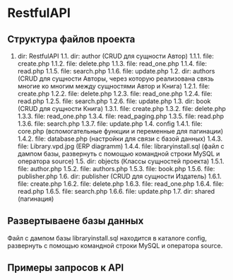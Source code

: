 # RestfulAPI
## Структура файлов проекта

1.  dir: RestfulAPI
  1.1. dir: author (CRUD для сущности Автор)
    1.1.1. file: create.php
    1.1.2. file: delete.php
    1.1.3. file: read_one.php
    1.1.4. file: read.php
    1.1.5. file: search.php
    1.1.6. file: update.php
  1.2. dir: authors (CRUD для сущности Авторы, через которую реализована связь многие ко многим между сущностями Автор и Книга)
    1.2.1. file: create.php
    1.2.2. file: delete.php
    1.2.3. file: read_one.php
    1.2.4. file: read.php
    1.2.5. file: search.php
    1.2.6. file: update.php
  1.3. dir: book (CRUD для сущности Книга)
1.3.1. file: create.php
1.3.2. file: delete.php
1.3.3. file: read_one.php
1.3.4. file: read_paging.php
1.3.5. file: read.php
1.3.6. file: search.php
1.3.7. file: update.php
1.4. config
1.4.1. file: core.php (вспомогательные функции и переменные для пагинации)
1.4.2. file: database.php (настройки для связи с базой данных)
1.4.3. file: Library.vpd.jpg (ERP diagramm)
1.4.4. file: libraryinstall.sql (файл с дампом базы, развернуть с помощью командной строки MySQL и оператора source)
1.5. dir: objects (Классы сущностей проекта)
1.5.1. file: author.php
1.5.2. file: authors.php
1.5.3. file: book.php
1.5.6. file: publisher.php
1.6. dir: publisher (CRUD для сущности Издатель)
1.6.1. file: create.php
1.6.2. file: delete.php
1.6.3. file: read_one.php
1.6.4. file: read.php
1.6.5. file: search.php
1.6.6. file: update.php
1.7. dir: shared (пагинация)

## Развертываене базы данных

Файл с дампом базы libraryinstall.sql находится в каталоге config, развернуть с помощью командной строки MySQL и оператора source.

## Примеры запросов к API
